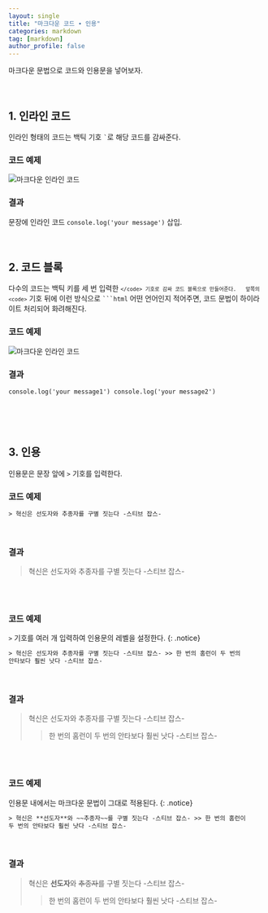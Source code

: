 ```yaml
---
layout: single
title: "마크다운 코드 ∙ 인용"
categories: markdown
tag: [markdown]
author_profile: false
---
```


마크다운 문법으로 코드와 인용문을 넣어보자.
<br>
<br>
<br>

## 1. 인라인 코드

인라인 형태의 코드는 백틱 기호 <code>`</code>로 해당 코드를 감싸준다.
<br>

### 코드 예제

![마크다운 인라인 코드](https://drive.google.com/uc?export=view&id=13t12S-feXbS7dKLsudaC4btijzyJM2Sl)
<br>

### 결과

문장에 인라인 코드 `console.log('your message')` 삽입.
<br>
<br>
<br>

## 2. 코드 블록

다수의 코드는 백틱 키를 세 번 입력한 <code>`</code> 기호로 감싸 코드 블록으로 만들어준다.  
앞쪽의 <code>`</code> 기호 뒤에 이런 방식으로 <code>```html</code> 어떤 언어인지 적어주면, 코드 문법이 하이라이트 처리되어 화려해진다.
<br>

### 코드 예제

![마크다운 인라인 코드](https://drive.google.com/uc?export=view&id=1B93dCGSvD5yl7d-1eackGEi4kHRLdL2L)
<br>

### 결과

```html
console.log('your message1') console.log('your message2')
```

<br>
<br>
<br>

## 3. 인용

인용문은 문장 앞에 <code>></code> 기호를 입력한다.
<br>

### 코드 예제

```html
> 혁신은 선도자와 추종자를 구별 짓는다 -스티브 잡스-
```

<br>

### 결과

> 혁신은 선도자와 추종자를 구별 짓는다 -스티브 잡스-

<br>
<br>

### 코드 예제

<code>></code> 기호를 여러 개 입력하여 인용문의 레벨을 설정한다.
{: .notice}

```html
> 혁신은 선도자와 추종자를 구별 짓는다 -스티브 잡스- >> 한 번의 홈런이 두 번의
안타보다 훨씬 낫다 -스티브 잡스-
```

<br>

### 결과

> 혁신은 선도자와 추종자를 구별 짓는다 -스티브 잡스-
>
> > 한 번의 홈런이 두 번의 안타보다 훨씬 낫다 -스티브 잡스-

<br>
<br>

### 코드 예제

인용문 내에서는 마크다운 문법이 그대로 적용된다.
{: .notice}

```html
> 혁신은 **선도자**와 ~~추종자~~를 구별 짓는다 -스티브 잡스- >> 한 번의 홈런이
두 번의 안타보다 훨씬 낫다 -스티브 잡스-
```

<br>

### 결과

> 혁신은 **선도자**와 ~~추종자~~를 구별 짓는다 -스티브 잡스-
>
> > 한 번의 홈런이 두 번의 안타보다 훨씬 낫다 -스티브 잡스-
